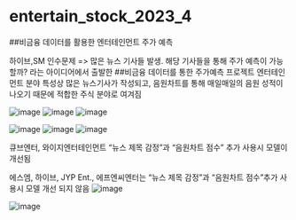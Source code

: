 # entertain_stock_2023_4

##비금융 데이터를 활용한 엔터테인먼트 주가 예측

하이브,SM 인수문제 => 많은 뉴스 기사들 발생.
해당 기사들을 통해 주가 예측이 가능할까? 라는 아이디어에서 출발한 
##비금융 데이터를 통한 주가예측 프로젝트
엔터테인먼트 분야 특성상 많은 뉴스기사가 작성되고, 
음원차트를 통해 매일매일의 음원 성적이 나오기 때문에 적합한 주식 분야로 여겨짐

![image](https://github.com/ASJ0211/entertain_stock_2023_4/assets/118821779/9f94e8b4-a882-4dbb-a665-0128fdd1938e)
![image](https://github.com/ASJ0211/entertain_stock_2023_4/assets/118821779/4a06e404-88cb-4702-b627-a3f2bcdf1e36)
![image](https://github.com/ASJ0211/entertain_stock_2023_4/assets/118821779/103af85c-74a3-44ef-a3f2-c0572225ce7f)

![image](https://github.com/ASJ0211/entertain_stock_2023_4/assets/118821779/1010517c-9da8-4e3d-828b-fad0f0771d18)
![image](https://github.com/ASJ0211/entertain_stock_2023_4/assets/118821779/714deff4-d90c-4424-a940-db030f4224f5)
![image](https://github.com/ASJ0211/entertain_stock_2023_4/assets/118821779/74dd4bd8-d014-4bc9-9773-9242b8f27b9c)


큐브엔터, 와이지엔터테인먼트
“뉴스 제목 감정”과 “음원차트 점수” 추가 사용시 모델이 개선됨

에스엠, 하이브, JYP Ent., 에프엔씨엔터는 
“뉴스 제목 감정”과 “음원차트 점수”추가 사용시 모델 개선 되지 않음
![image](https://github.com/ASJ0211/entertain_stock_2023_4/assets/118821779/36a9366e-72a4-415f-a1b3-4943b6fb9024)

![image](https://github.com/ASJ0211/entertain_stock_2023_4/assets/118821779/6a97516a-4d50-4fe1-921c-625369643d87)
